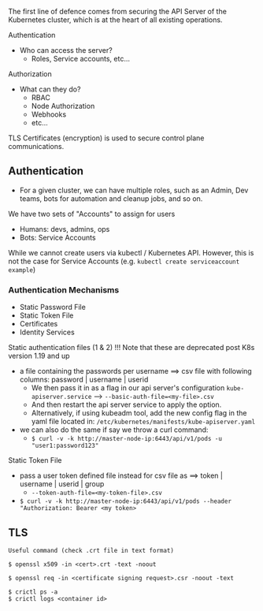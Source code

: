 The first line of defence comes from securing the API Server of the Kubernetes cluster, which is at the heart of all existing operations. 

Authentication
- Who can access the server?
	- Roles, Service accounts, etc...

Authorization
- What can they do?
	- RBAC
	- Node Authorization
	- Webhooks
	- etc...

TLS Certificates (encryption) is used to secure control plane communications. 

## Authentication
- For a given cluster, we can have multiple roles, such as an Admin, Dev teams, bots for automation and cleanup jobs, and so on. 

We have two sets of "Accounts" to assign for users
- Humans: devs, admins, ops
- Bots: Service Accounts



While we cannot create users via kubectl / Kubernetes API. However, this is not the case for Service Accounts (e.g. `kubectl create serviceaccount example`)

### Authentication Mechanisms
- Static Password File
- Static Token File
- Certificates
- Identity Services

Static authentication files (1 & 2)  !!! Note that these are deprecated post K8s version 1.19 and up
- a file containing the passwords per username ==> csv file with following columns: password | username | userid
	- We then pass it in as a flag in our api server's configuration `kube-apiserver.service` --> `--basic-auth-file=<my-file>.csv`
	- And then restart the api server service to apply the option.
	- Alternatively, if using kubeadm tool, add the new config flag in the yaml file located in: `/etc/kubernetes/manifests/kube-apiserver.yaml`
- we can also do the same if say we throw a curl command: 
	- `$ curl -v -k http://master-node-ip:6443/api/v1/pods -u "user1:password123"`

Static Token File 
- pass a user token defined file instead for csv file as ==> token | username | userid | group
	- `--token-auth-file=<my-token-file>.csv`
-  `$ curl -v -k http://master-node-ip:6443/api/v1/pods --header "Authorization: Bearer <my token>`

## TLS




```
Useful command (check .crt file in text format)

$ openssl x509 -in <cert>.crt -text -noout

$ openssl req -in <certificate signing request>.csr -noout -text

$ crictl ps -a
$ crictl logs <container id>
```
